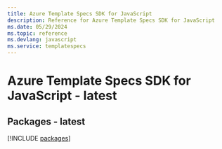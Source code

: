 ```yaml
---
title: Azure Template Specs SDK for JavaScript
description: Reference for Azure Template Specs SDK for JavaScript
ms.date: 05/29/2024
ms.topic: reference
ms.devlang: javascript
ms.service: templatespecs
---
```

# Azure Template Specs SDK for JavaScript - latest
## Packages - latest
[!INCLUDE [packages](template-specs-index.md)]